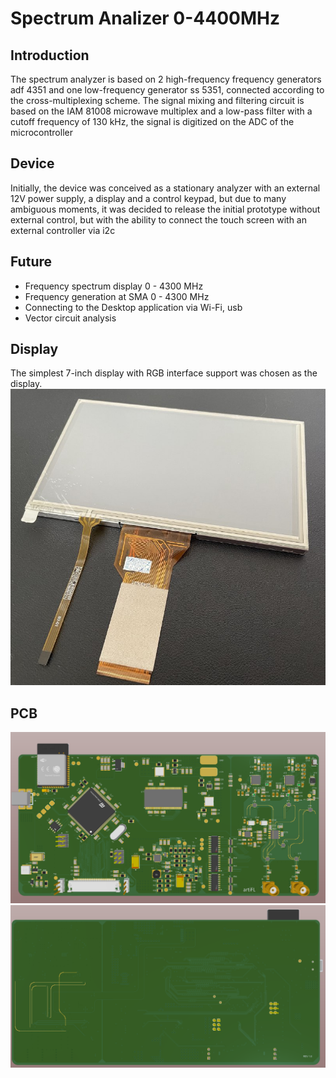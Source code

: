 # Spectrum Analizer 0-4400MHz
## Introduction
The spectrum analyzer is based on 2 high-frequency frequency generators adf 4351 and one low-frequency generator ss 5351, connected according to the cross-multiplexing scheme.
The signal mixing and filtering circuit is based on the IAM 81008 microwave multiplex and a low-pass filter with a cutoff frequency of 130 kHz, the signal is digitized on the ADC of the microcontroller
## Device
Initially, the device was conceived as a stationary analyzer with an external 12V power supply, a display and a control keypad, but due to many ambiguous moments, it was decided to release the initial prototype without external control, but with the ability to connect the touch screen with an external controller via i2c
## Future
- Frequency spectrum display 0 - 4300 MHz
- Frequency generation at SMA 0 - 4300 MHz
- Connecting to the Desktop application via Wi-Fi, usb
- Vector circuit analysis
## Display 
The simplest 7-inch display with RGB interface support was chosen as the display.
![alt text](https://github.com/artiFL/SpectrumALZ/blob/master/Image/Disp.jpg?raw=true)
## PCB
![alt text](https://github.com/artiFL/SpectrumALZ/blob/master/Image/%D0%A1%D0%BD%D0%B8%D0%BC%D0%BE%D0%BA%20%D1%8D%D0%BA%D1%80%D0%B0%D0%BD%D0%B0%202023-01-22%20144712.png?raw=true)
![alt text](https://github.com/artiFL/SpectrumALZ/blob/master/Image/%D0%A1%D0%BD%D0%B8%D0%BC%D0%BE%D0%BA%20%D1%8D%D0%BA%D1%80%D0%B0%D0%BD%D0%B0%202023-01-22%20144736.png?raw=true)
